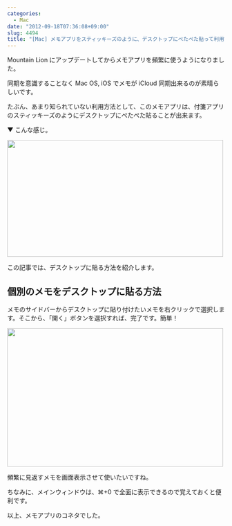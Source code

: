 ```yaml
---
categories:
  - Mac
date: "2012-09-18T07:36:08+09:00"
slug: 4494
title: "[Mac] メモアプリをスティッキーズのように、デスクトップにぺたぺた貼って利用する"
---
```


Mountain Lion にアップデートしてからメモアプリを頻繁に使うようになりました。

同期を意識することなく Mac OS, iOS でメモが iCloud 同期出来るのが素晴らしいです。

たぶん、あまり知られていない利用方法として、このメモアプリは、付箋アプリのスティッキーズのようにデスクトップにぺたぺた貼ることが出来ます。

▼ こんな感じ。

<img alt="" src="/images/2012/09/4494_1.png" width="500" height="270">

この記事では、デスクトップに貼る方法を紹介します。

## 個別のメモをデスクトップに貼る方法

メモのサイドバーからデスクトップに貼り付けたいメモを右クリックで選択します。そこから、「開く」ボタンを選択すれば、完了です。簡単！

<img alt="" src="/images/2012/09/4494_2.png" width="500" height="320">

頻繁に見返すメモを画面表示させて使いたいですね。

ちなみに、メインウィンドウは、⌘+0 で全面に表示できるので覚えておくと便利です。

以上、メモアプリのコネタでした。
